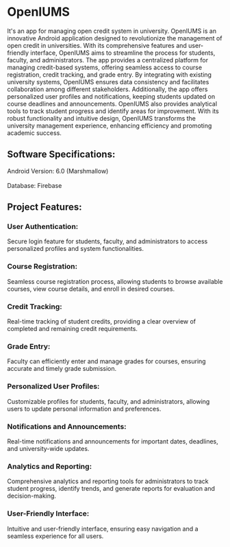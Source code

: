 # OpenIUMS
It's an app for managing  open credit system in university.
OpenIUMS is an innovative Android application designed to revolutionize the management of open credit in universities. With its comprehensive features and user-friendly interface, OpenIUMS aims to streamline the process for students, faculty, and administrators. The app provides a centralized platform for managing credit-based systems, offering seamless access to course registration, credit tracking, and grade entry. By integrating with existing university systems, OpenIUMS ensures data consistency and facilitates collaboration among different stakeholders. Additionally, the app offers personalized user profiles and notifications, keeping students updated on course deadlines and announcements. OpenIUMS also provides analytical tools to track student progress and identify areas for improvement. With its robust functionality and intuitive design, OpenIUMS transforms the university management experience, enhancing efficiency and promoting academic success.

## Software Specifications:
Android Version: 6.0 (Marshmallow) <br />
<br /> Database: Firebase


## Project Features:

### User Authentication: 
Secure login feature for students, faculty, and administrators to access personalized profiles and system functionalities.

### Course Registration:
Seamless course registration process, allowing students to browse available courses, view course details, and enroll in desired courses.

### Credit Tracking: 
Real-time tracking of student credits, providing a clear overview of completed and remaining credit requirements.

### Grade Entry: 
Faculty can efficiently enter and manage grades for courses, ensuring accurate and timely grade submission.

### Personalized User Profiles: 
Customizable profiles for students, faculty, and administrators, allowing users to update personal information and preferences.

### Notifications and Announcements:
Real-time notifications and announcements for important dates, deadlines, and university-wide updates.

### Analytics and Reporting:
Comprehensive analytics and reporting tools for administrators to track student progress, identify trends, and generate reports for evaluation and decision-making.

### User-Friendly Interface:
Intuitive and user-friendly interface, ensuring easy navigation and a seamless experience for all users.

